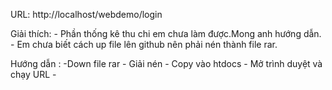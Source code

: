 URL: http://localhost/webdemo/login

Giải thích: - Phần thống kê thu chi em chưa làm được.Mong anh hướng dẫn.
            - Em chưa biết cách up file lên github nên phải nén thành file rar.
            
            
            
Hướng dẫn :  -Down file rar
            - Giải nén
            - Copy vào htdocs
            - Mở trình duyệt và chạy URL
            - 

